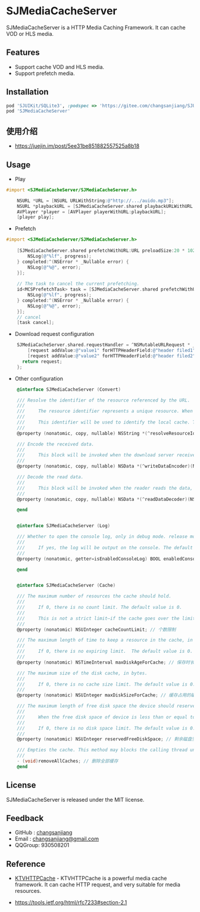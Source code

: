 
# SJMediaCacheServer

SJMediaCacheServer is a HTTP Media Caching Framework. It can cache VOD or HLS media.

## Features
- Support cache VOD and HLS media.
- Support prefetch media. 


## Installation
```ruby
pod 'SJUIKit/SQLite3', :podspec => 'https://gitee.com/changsanjiang/SJUIKit/raw/master/SJUIKit-YYModel.podspec'
pod 'SJMediaCacheServer'
```

## 使用介绍

- https://juejin.im/post/5ee31be851882557525a8b18

## Usage

- Play
```Objective-C
#import <SJMediaCacheServer/SJMediaCacheServer.h>

    NSURL *URL = [NSURL URLWithString:@"http://.../auido.mp3"];
    NSURL *playbackURL = [SJMediaCacheServer.shared playbackURLWithURL:URL];
    AVPlayer *player = [AVPlayer playerWithURL:playbackURL];
    [player play];
``` 

- Prefetch
```Objective-C
#import <SJMediaCacheServer/SJMediaCacheServer.h>
    
    [SJMediaCacheServer.shared prefetchWithURL:URL preloadSize:20 * 1024 * 1024 progress:^(float progress) {
        NSLog(@"%lf", progress);
    } completed:^(NSError * _Nullable error) {
        NSLog(@"%@", error);
    }];
    
    // The task to cancel the current prefetching.
    id<MCSPrefetchTask> task = [SJMediaCacheServer.shared prefetchWithURL:URL preloadSize:20 * 1024 * 1024 progress:^(float progress) {
        NSLog(@"%lf", progress);
    } completed:^(NSError * _Nullable error) {
        NSLog(@"%@", error);
    }];
    // cancel 
    [task cancel];
```
 
- Download request configuration

```Objective-C
    SJMediaCacheServer.shared.requestHandler = ^NSMutableURLRequest * _Nullable(NSMutableURLRequest * _Nonnull request) {
        [request addValue:@"value1" forHTTPHeaderField:@"header filed1"];
        [request addValue:@"value2" forHTTPHeaderField:@"header filed2"];
      return request;
    };
```

- Other configuration  

```Objective-C
    @interface SJMediaCacheServer (Convert)

    /// Resolve the identifier of the resource referenced by the URL.
    ///
    ///     The resource identifier represents a unique resource. When different URLs references the same resource, you can set the block to resolve the identifier.
    ///
    ///     This identifier will be used to identify the local cache. The same identifier will references the same cache.
    ///
    @property (nonatomic, copy, nullable) NSString *(^resolveResourceIdentifier)(NSURL *URL); // URL参数不固定时, 请设置该block返回一个唯一标识符

    /// Encode the received data.
    ///
    ///     This block will be invoked when the download server receives the data, where you can perform some encoding operations on the data.
    ///
    @property (nonatomic, copy, nullable) NSData *(^writeDataEncoder)(NSURLRequest *request, NSUInteger offset, NSData *data); // 对下载的数据进行编码

    /// Decode the read data.
    ///
    ///     This block will be invoked when the reader reads the data, where you can perform some decoding operations on the data.
    ///
    @property (nonatomic, copy, nullable) NSData *(^readDataDecoder)(NSURLRequest *request, NSUInteger offset, NSData *data); // 对读取的数据进行解码

    @end


    @interface SJMediaCacheServer (Log)

    /// Whether to open the console log, only in debug mode. release mode will not generate any logs.
    ///
    ///     If yes, the log will be output on the console. The default value is NO.
    ///
    @property (nonatomic, getter=isEnabledConsoleLog) BOOL enabledConsoleLog; // 是否开启控制日志

    @end


    @interface SJMediaCacheServer (Cache)

    /// The maximum number of resources the cache should hold.
    ///
    ///     If 0, there is no count limit. The default value is 0.
    ///
    ///     This is not a strict limit—if the cache goes over the limit, a resource in the cache could be evicted instantly, later, or possibly never, depending on the usage details of the resource.
    ///
    @property (nonatomic) NSUInteger cacheCountLimit; // 个数限制

    /// The maximum length of time to keep a resource in the cache, in seconds.
    ///
    ///     If 0, there is no expiring limit.  The default value is 0.
    ///
    @property (nonatomic) NSTimeInterval maxDiskAgeForCache; // 保存时长限制

    /// The maximum size of the disk cache, in bytes.
    ///
    ///     If 0, there is no cache size limit. The default value is 0.
    ///
    @property (nonatomic) NSUInteger maxDiskSizeForCache; // 缓存占用的磁盘空间限制

    /// The maximum length of free disk space the device should reserved, in bytes.
    ///
    ///     When the free disk space of device is less than or equal to this value, some resources will be removed.
    ///
    ///     If 0, there is no disk space limit. The default value is 0.
    ///
    @property (nonatomic) NSUInteger reservedFreeDiskSpace; // 剩余磁盘空间限制

    /// Empties the cache. This method may blocks the calling thread until file delete finished.
    ///
    - (void)removeAllCaches; // 删除全部缓存
    @end
```

## License

SJMediaCacheServer is released under the MIT license.

## Feedback

- GitHub : [changsanjiang](https://github.com/changsanjiang)
- Email : changsanjiang@gmail.com
- QQGroup: 930508201

## Reference
- [KTVHTTPCache](https://github.com/ChangbaDevs/KTVHTTPCache) - KTVHTTPCache is a powerful media cache framework. It can cache HTTP request, and very suitable for media resources.

- https://tools.ietf.org/html/rfc7233#section-2.1
